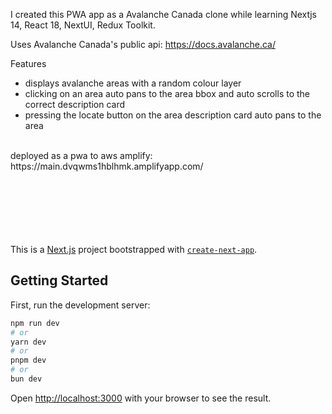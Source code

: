 I created this PWA app as a Avalanche Canada clone while learning Nextjs 14, React 18, NextUI, Redux Toolkit.

Uses Avalanche Canada's public api: https://docs.avalanche.ca/


Features
- displays avalanche areas with a random colour layer
- clicking on an area auto pans to the area bbox and auto scrolls to the correct description card
- pressing the locate button on the area description card auto pans to the area



<br>
deployed as a pwa to aws amplify: https://main.dvqwms1hblhmk.amplifyapp.com/
<br>
<br>
<br>
<br>
<br>
<br>
<br>




This is a [Next.js](https://nextjs.org/) project bootstrapped with [`create-next-app`](https://github.com/vercel/next.js/tree/canary/packages/create-next-app).

## Getting Started

First, run the development server:

```bash
npm run dev
# or
yarn dev
# or
pnpm dev
# or
bun dev
```

Open [http://localhost:3000](http://localhost:3000) with your browser to see the result.
